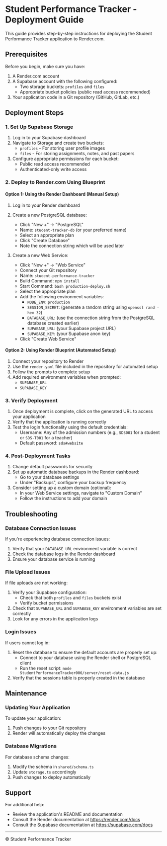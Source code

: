 # Student Performance Tracker - Deployment Guide

This guide provides step-by-step instructions for deploying the Student Performance Tracker application to Render.com.

## Prerequisites

Before you begin, make sure you have:

1. A Render.com account
2. A Supabase account with the following configured:
   - Two storage buckets: `profiles` and `files`
   - Appropriate bucket policies (public read access recommended)
3. Your application code in a Git repository (GitHub, GitLab, etc.)

## Deployment Steps

### 1. Set Up Supabase Storage

1. Log in to your Supabase dashboard
2. Navigate to Storage and create two buckets:
   - `profiles` - For storing user profile images
   - `files` - For storing assignments, notes, and past papers
3. Configure appropriate permissions for each bucket:
   - Public read access recommended
   - Authenticated-only write access

### 2. Deploy to Render.com Using Blueprint

#### Option 1: Using the Render Dashboard (Manual Setup)

1. Log in to your Render dashboard
2. Create a new PostgreSQL database:
   - Click "New +" → "PostgreSQL"
   - Name: `student-tracker-db` (or your preferred name)
   - Select an appropriate plan
   - Click "Create Database"
   - Note the connection string which will be used later

3. Create a new Web Service:
   - Click "New +" → "Web Service"
   - Connect your Git repository
   - Name: `student-performance-tracker`
   - Build Command: `npm install`
   - Start Command: `bash production-deploy.sh`
   - Select the appropriate plan
   - Add the following environment variables:
     - `NODE_ENV`: `production`
     - `SESSION_SECRET`: (generate a random string using `openssl rand -hex 32`)
     - `DATABASE_URL`: (use the connection string from the PostgreSQL database created earlier)
     - `SUPABASE_URL`: (your Supabase project URL)
     - `SUPABASE_KEY`: (your Supabase anon key)
   - Click "Create Web Service"

#### Option 2: Using Render Blueprint (Automated Setup)

1. Connect your repository to Render
2. Use the `render.yaml` file included in the repository for automated setup
3. Follow the prompts to complete setup
4. Add required environment variables when prompted:
   - `SUPABASE_URL`
   - `SUPABASE_KEY`

### 3. Verify Deployment

1. Once deployment is complete, click on the generated URL to access your application
2. Verify that the application is running correctly
3. Test the login functionality using the default credentials:
   - Username: Any of the admission numbers (e.g., `SDS001` for a student or `SDS-T001` for a teacher)
   - Default password: `sds#website`

### 4. Post-Deployment Tasks

1. Change default passwords for security
2. Set up automatic database backups in the Render dashboard:
   - Go to your database settings
   - Under "Backups", configure your backup frequency
3. Consider setting up a custom domain (optional):
   - In your Web Service settings, navigate to "Custom Domain"
   - Follow the instructions to add your domain

## Troubleshooting

### Database Connection Issues

If you're experiencing database connection issues:

1. Verify that your `DATABASE_URL` environment variable is correct
2. Check the database logs in the Render dashboard
3. Ensure your database service is running

### File Upload Issues

If file uploads are not working:

1. Verify your Supabase configuration:
   - Check that both `profiles` and `files` buckets exist
   - Verify bucket permissions
2. Check that `SUPABASE_URL` and `SUPABASE_KEY` environment variables are set correctly
3. Look for any errors in the application logs

### Login Issues

If users cannot log in:

1. Reset the database to ensure the default accounts are properly set up:
   - Connect to your database using the Render shell or PostgreSQL client
   - Run the reset script: `node StudentPerformanceTracker006/server/reset-data.js`
2. Verify that the sessions table is properly created in the database

## Maintenance

### Updating Your Application

To update your application:

1. Push changes to your Git repository
2. Render will automatically deploy the changes

### Database Migrations

For database schema changes:

1. Modify the schema in `shared/schema.ts`
2. Update `storage.ts` accordingly
3. Push changes to deploy automatically

## Support

For additional help:

- Review the application's README and documentation
- Consult the Render documentation at https://render.com/docs
- Consult the Supabase documentation at https://supabase.com/docs

---

© Student Performance Tracker